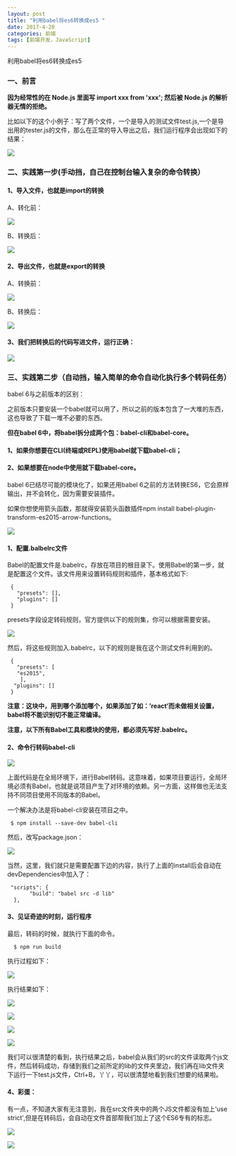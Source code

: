 ```yaml
---
layout: post
title: "利用babel将es6转换成es5 "
date: 2017-4-20
categories: 前端
tags: [前端开发，JavaScript]
---
```


利用babel将es6转换成es5

<!-- more -->

### 一、前言

**因为经常性的在 Node.js 里面写 import xxx from 'xxx'; 然后被 Node.js 的解析器无情的拒绝。**

比如以下的这个小例子：写了两个文件，一个是导入的测试文件test.js,一个是导出用的tester.js的文件，那么在正常的导入导出之后，我们运行程序会出现如下的结果：

![](http://i1.piimg.com/567571/8ded22fab6cb02eb.png)

### 二、实践第一步(手动挡，自己在控制台输入复杂的命令转换）

#### 1、导入文件，也就是import的转换

A、转化前：

![](http://i1.piimg.com/567571/5534d63a782fc1ad.png)

B、转换后：

![](http://i2.muimg.com/567571/b55ab823e6517307.png)

#### 2、导出文件，也就是export的转换

A、转换前：

![](http://i4.buimg.com/567571/82f0ec039b9e4bb8.png)

B、转换后：

![](http://i2.muimg.com/567571/2acfb46a137dcdec.png)

#### 3、我们把转换后的代码写进文件，运行正确：

![](http://i2.muimg.com/567571/c3cb32b55eed678f.png)


### 三、实践第二步（自动挡，输入简单的命令自动化执行多个转码任务）

babel 6与之前版本的区别：

之前版本只要安装一个babel就可以用了，所以之前的版本包含了一大堆的东西，这也导致了下载一堆不必要的东西。

**但在babel 6中，将babel拆分成两个包：babel-cli和babel-core。**

#### 1、如果你想要在CLI(终端或REPL)使用babel就下载babel-cli；

#### 2、如果想要在node中使用就下载babel-core。

babel 6已结尽可能的模块化了，如果还用babel 6之前的方法转换ES6，它会原样输出，并不会转化，因为需要安装插件。

如果你想使用箭头函数，那就得安装箭头函数插件npm install  babel-plugin-transform-es2015-arrow-functions。

![](http://i2.muimg.com/567571/c11ad8b8dd73d895.png)

#### 1、配置.balbelrc文件

Babel的配置文件是.babelrc，存放在项目的根目录下。使用Babel的第一步，就是配置这个文件。该文件用来设置转码规则和插件，基本格式如下:

     {
       "presets": [],
       "plugins": []
     }

presets字段设定转码规则，官方提供以下的规则集，你可以根据需要安装。

![](http://i2.muimg.com/567571/ff46f4eb2a1a3010.png)

然后，将这些规则加入.babelrc，以下的规则是我在这个测试文件利用到的。

     {
       "presets": [
       "es2015",
        ],
      "plugins": []
     }

**注意：这块中，用到哪个添加哪个，如果添加了如：’react‘而未做相关设置，babel将不能识别切不能正常编译。**

**注意，以下所有Babel工具和模块的使用，都必须先写好.babelrc。**

#### 2、命令行转码babel-cli

![](http://i4.buimg.com/567571/22d6e32851d6aa5d.png)

上面代码是在全局环境下，进行Babel转码。这意味着，如果项目要运行，全局环境必须有Babel，也就是说项目产生了对环境的依赖。另一方面，这样做也无法支持不同项目使用不同版本的Babel。

一个解决办法是将babel-cli安装在项目之中。

     $ npm install --save-dev babel-cli

然后，改写package.json：

![](http://i2.muimg.com/567571/8a6b4c7a63eae6f2.png)

当然，这里，我们就只是需要配置下边的内容，执行了上面的install后会自动在devDependencies中加入了：

     "scripts": {
           "build": "babel src -d lib"
      },


#### 3、见证奇迹的时刻，运行程序

最后，转码的时候，就执行下面的命令。

      $ npm run build

执行过程如下：

![](http://i4.buimg.com/567571/dff7ca3ad0952298.png)

执行结果如下：

![](http://i4.buimg.com/567571/60f73f7ffb9baf5d.png)

![](http://i2.muimg.com/567571/9e9a28b45db1f09a.png)

![](http://i1.piimg.com/567571/c32936a0eeaad254.png)

![](http://i1.piimg.com/567571/3d2c63e2139ed9c2.png)

我们可以很清楚的看到，执行结果之后，babel会从我们的src的文件读取两个js文件，然后转码成功，存储到我们之前所定的lib的文件夹里边，我们再在lib文件夹下运行一下test.js文件，Ctrl+B，丫丫，可以很清楚地看到我们想要的结果啦。

#### 4、彩蛋：

有一点，不知道大家有无注意到，我在src文件夹中的两个JS文件都没有加上'use strict',但是在转码后，会自动在文件首部帮我们加上了这个ES6专有的标志。

![](http://i1.piimg.com/567571/5534d63a782fc1ad.png)

![](http://i1.piimg.com/567571/a3c763e456211f77.png)